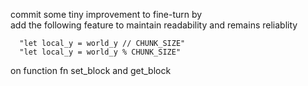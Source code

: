 commit some tiny improvement to fine-turn by </br>
add the following feature to maintain readability and remains reliablity </br>
       
      "let local_y = world_y // CHUNK_SIZE"
      "let local_y = world_y % CHUNK_SIZE"
  
 on function fn set_block and get_block
